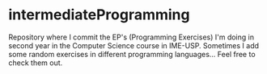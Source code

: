 # intermediateProgramming

Repository where I commit the EP's (Programming Exercises) I'm doing in second year in the Computer Science course in IME-USP. Sometimes I add some random exercises in different programming languages... Feel free to check them out.

